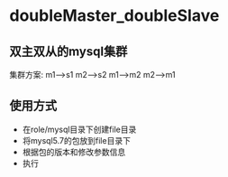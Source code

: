 # doubleMaster_doubleSlave

## 双主双从的mysql集群

集群方案: m1-->s1  m2-->s2  m1-->m2   m2-->m1  

## 使用方式
  - 在role/mysql目录下创建file目录
  - 将mysql5.7的包放到file目录下
  - 根据包的版本和修改参数信息
  - 执行
